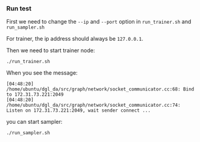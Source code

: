 ### Run test

First we need to change the `--ip` and `--port` option in `run_trainer.sh` and `run_sampler.sh`

For trainer, the ip address should always be `127.0.0.1`.

Then we need to start trainer node:

```
./run_trainer.sh
```

When you see the message:

```
[04:48:20] /home/ubuntu/dgl_da/src/graph/network/socket_communicator.cc:68: Bind to 172.31.73.221:2049
[04:48:20] /home/ubuntu/dgl_da/src/graph/network/socket_communicator.cc:74: Listen on 172.31.73.221:2049, wait sender connect ...
```

you can start sampler:

```
./run_sampler.sh
```